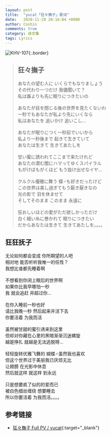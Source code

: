 ```yaml
---
layout: post
title:  "yucat「狂々撫子」歌词"
date:   2020-11-29 20:16:04 +0800
author: Coshin
comments: true
category: 译文集
tags: Lyrics
---
```

![KHV-107](https://is3-ssl.mzstatic.com/image/thumb/Music49/v4/23/31/46/233146a1-7885-2b1d-6228-55790165fd5b/source/600x600bb.jpg){:.border}

<blockquote class="original">
  <h2>狂々撫子</h2>
  <p>
    あなたの望む人に いくらでもなりましょう<br>
    その代わり一つだけ 我儘聞いて？<br>
    私は誰よりも先に眠りにつきたいの<br>
    <br>
    あなたが目を閉じる後の世界を見たくないわ<br>
    一秒でもあなたが私より先にいくなら<br>
    私はあなたを 追いかけ 追いこし…<br>
    <br>
    あなたが眠りにつく一秒前でいいから<br>
    私より一秒後まで 起きて生きていて<br>
    あなたは生きて 生きてあたしを<br>
    <br>
    甘い蜜に誘われてここまで来たけれど<br>
    あなたの潜む闇にハマってゆくスパイラル<br>
    もがけばもがくほど もう抜け出せなイヤ…<br>
    <br>
    クルクル優雅に舞う 蝶♂︎も好きだったけど<br>
    この世界は美し過ぎてもう厭き厭きなの<br>
    光の影で 羽を休ませて<br>
    そしてそのまま このまま 永遠に<br>
    <br>
    狂おしいほどの愛がただ欲しかっただけ<br>
    白く細い糸に巻かれて 眠りにつきたい<br>
    だからあなたは生きて 生きてあたしを。。。。
  </p>
</blockquote>

<div class="translation">
  <h2>狂狂抚子</h2>
  <p>
    无论如何都会变成 你所期望的人吧<br>
    相对地 能否听听我唯一的任性？<br>
    我想比谁都先睡着啊<br>
    <br>
    不想看到你闭上眼后的世界啊<br>
    如果你比我早哪怕一秒<br>
    我 就会追赶 并超过你…<br>
    <br>
    在你入睡前一秒也好<br>
    请比我晚一秒 然后起来并活下去<br>
    你要活着 为我而活<br>
    <br>
    虽然被甘甜的蜜引诱来到这里<br>
    但却对你藏在心里的黑暗渐渐沉迷螺旋<br>
    越是挣扎 就越是无法逃脱呀…<br>
    <br>
    轻轻旋转优雅飞舞的 蝴蝶♂︎虽然我也喜欢<br>
    但这个世界过于美丽我已厌烦无比<br>
    让翅膀 在光影中休息<br>
    然后就这样 就这样 到永远<br>
    <br>
    只是想要疯了似的的爱而已<br>
    被白色细丝缠绕 想要睡去<br>
    所以你要活着 为我而活。。。。
  </p>
</div>

## 参考链接

* [狂々撫子 Full PV / yucat](https://youtu.be/4GMdCVFFjYs){:target="_blank"}
